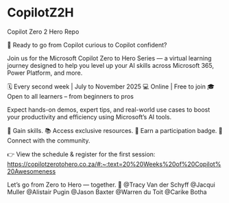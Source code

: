 # CopilotZ2H
Copilot Zero 2 Hero Repo


🎯 Ready to go from Copilot curious to Copilot confident?

Join us for the Microsoft Copilot Zero to Hero Series — a virtual learning journey designed to help you level up your AI skills across Microsoft 365, Power Platform, and more.

🗓 Every second week | July to November 2025
💻 Online | Free to join
🎓 Open to all learners – from beginners to pros

Expect hands-on demos, expert tips, and real-world use cases to boost your productivity and efficiency using Microsoft’s AI tools.

🚀 Gain skills.
📚 Access exclusive resources.
🏅 Earn a participation badge.
🤝 Connect with the community.

👉 View the schedule & register for the first session:
https://copilotzerotohero.co.za/#:~:text=20%20Weeks%20of%20Copilot%20Awesomeness

Let’s go from Zero to Hero — together. 💪
@Tracy Van der Schyff @Jacqui Muller @Alistair Pugin @Jason Baxter @Warren du Toit @Carike Botha

